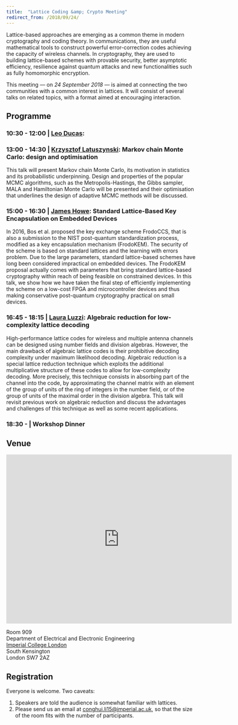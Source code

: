 ```yaml
---
title:  "Lattice Coding &amp; Crypto Meeting"
redirect_from: /2018/09/24/
---
```


Lattice-based approaches are emerging as a common theme in modern cryptography and coding theory. In communications, they are useful mathematical tools to construct powerful error-correction codes achieving the capacity of wireless channels. In cryptography, they are used to building lattice-based schemes with provable security, better asymptotic efficiency, resilience against quantum attacks and new functionalities such as fully homomorphic encryption.

This meeting — on *24 September 2018* — is aimed at connecting the two communities with a common interest in lattices. It will consist of several talks on related topics, with a format aimed at encouraging interaction.

## Programme ##

### <span> 10:30 - 12:00 | [Leo Ducas](https://homepages.cwi.nl/~ducas/)</span>:  ###

### <span> 13:00 - 14:30 | [Krzysztof Latuszynski](http://www2.warwick.ac.uk/fac/sci/statistics/staff/academic-research/latuszynski/)</span>: Markov chain Monte Carlo: design and optimisation ###

This talk will present Markov chain Monte Carlo, its motivation in statistics and its probabilistic underpinning. Design and properties of the popular MCMC algorithms, such as the Metropolis-Hastings, the Gibbs sampler, MALA and Hamiltonian Monte Carlo will be presented and their optimisation that underlines the design of adaptive MCMC methods will be discussed.

### <span> 15:00 - 16:30 | [James Howe](http://www.bris.ac.uk/engineering/people/james-howe/index.html)</span>: Standard Lattice-Based Key Encapsulation on Embedded Devices ###

In 2016, Bos et al. proposed the key exchange scheme FrodoCCS, that is also a submission to the NIST post-quantum standardization process, modified as a key encapsulation mechanism (FrodoKEM). The security of the scheme is based on standard lattices and the learning with errors problem. Due to the large parameters, standard lattice-based schemes have long been considered impractical on embedded devices. The FrodoKEM proposal actually comes with parameters that bring standard lattice-based cryptography within reach of being feasible on constrained devices. In this talk, we show how we have taken the final step of efficiently implementing the scheme on a low-cost FPGA and microcontroller devices and thus making conservative post-quantum cryptography practical on small devices.

### <span> 16:45 - 18:15 | [Laura Luzzi](http://perso-etis.ensea.fr/luzzi/)</span>: Algebraic reduction for low-complexity lattice decoding ###

High-performance lattice codes for wireless and multiple antenna channels can be designed using number fields and division algebras. However, the main drawback of algebraic lattice codes is their prohibitive decoding complexity under maximum likelihood decoding. Algebraic reduction is a special lattice reduction technique which exploits the additional multiplicative structure of these codes to allow for low-complexity decoding. More precisely, this technique consists in absorbing part of the channel into the code, by approximating the channel matrix with an element of the group of units of the ring of integers in the number field, or of the group of units of the maximal order in the division algebra. This talk will revisit previous work on algebraic reduction and discuss the advantages and challenges of this technique as well as some recent applications.

### <span> 18:30 - | Workshop Dinner </span> ###

## Venue ##

<iframe src="https://www.google.com/maps/embed?pb=!1m14!1m8!1m3!1d2483.7481554015103!2d-0.1774244!3d51.4994889!3m2!1i1024!2i768!4f13.1!3m3!1m2!1s0x0%3A0x31911b371c692e86!2sImperial+College!5e0!3m2!1sen!2suk!4v1457110930221" width="600" height="450" frameborder="0" style="border:0" allowfullscreen></iframe>

Room 909  
Department of Electrical and Electronic Engineering  
[Imperial College London](http://www.imperial.ac.uk/visit/campuses/south-kensington/)  
South Kensington  
London SW7 2AZ  

## Registration ##

Everyone is welcome. Two caveats:

1. Speakers are told the audience is somewhat familiar with lattices.
2. Please send us an email at <conghui.li15@imperial.ac.uk>, so that the size of the room fits with the number of participants.
